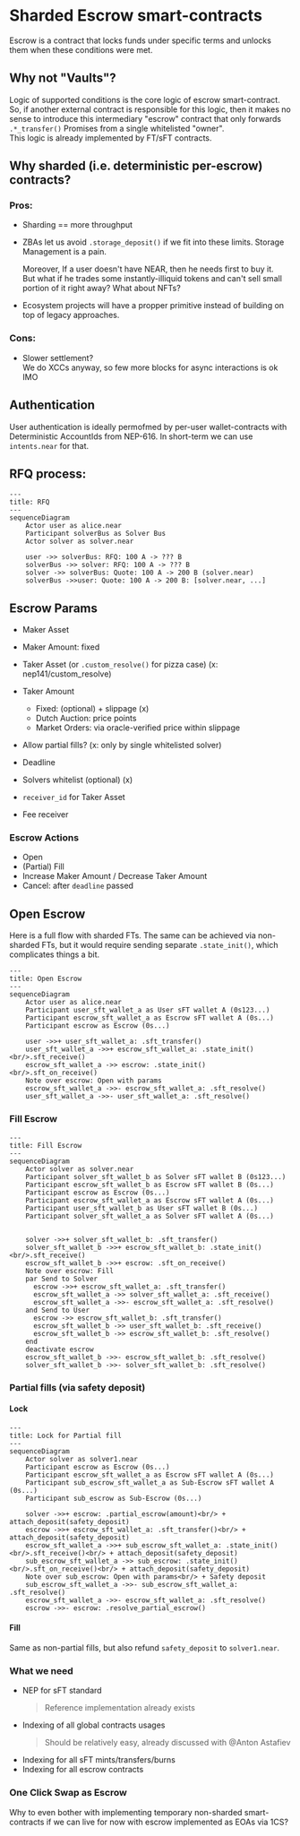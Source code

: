 
# Sharded Escrow smart-contracts

Escrow is a contract that locks funds under specific terms and unlocks them when these conditions were met.

## Why not "Vaults"?

Logic of supported conditions is the core logic of escrow smart-contract. So, if another external contract is responsible for this logic, then it makes no sense to introduce this intermediary "escrow" contract that only forwards `.*_transfer()` Promises from a single whitelisted "owner".  
This logic is already implemented by FT/sFT contracts.

## Why sharded (i.e. deterministic per-escrow) contracts?

### Pros:

* Sharding == more throughput

* ZBAs let us avoid `.storage_deposit()` if we fit into these limits.
  Storage Management is a pain.

  Moreover, If a user doesn't have NEAR, then he needs first to buy it.  
  But what if he trades some instantly-illiquid tokens and can't sell small portion of it right away? What about NFTs?

* Ecosystem projects will have a propper primitive instead of building on top of legacy approaches.

### Cons:
* Slower settlement?  
  We do XCCs anyway, so few more blocks for async interactions is ok IMO

## Authentication

User authentication is ideally permofmed by per-user wallet-contracts with Deterministic AccountIds from NEP-616.
In short-term we can use `intents.near` for that.

## RFQ process:

```mermaid
---
title: RFQ
---
sequenceDiagram
    Actor user as alice.near
    Participant solverBus as Solver Bus
    Actor solver as solver.near

    user ->> solverBus: RFQ: 100 A -> ??? B
    solverBus ->> solver: RFQ: 100 A -> ??? B
    solver ->> solverBus: Quote: 100 A -> 200 B (solver.near)
    solverBus ->>user: Quote: 100 A -> 200 B: [solver.near, ...]
```

## Escrow Params

* Maker Asset
* Maker Amount: fixed

* Taker Asset (or `.custom_resolve()` for pizza case) (x: nep141/custom_resolve)
* Taker Amount
  * Fixed: (optional) + slippage (x)
  * Dutch Auction: price points
  * Market Orders: via oracle-verified price within slippage
* Allow partial fills? (x: only by single whitelisted solver)
* Deadline
* Solvers whitelist (optional)  (x)
* `receiver_id` for Taker Asset
* Fee receiver

### Escrow Actions

* Open
* (Partial) Fill
* Increase Maker Amount / Decrease Taker Amount
* Cancel: after `deadline` passed 


## Open Escrow

Here is a full flow with sharded FTs.
The same can be achieved via non-sharded FTs, but it would require sending separate `.state_init()`, which complicates things a bit.

```mermaid
---
title: Open Escrow
---
sequenceDiagram
    Actor user as alice.near
    Participant user_sft_wallet_a as User sFT wallet A (0s123...)
    Participant escrow_sft_wallet_a as Escrow sFT wallet A (0s...)
    Participant escrow as Escrow (0s...)

    user ->>+ user_sft_wallet_a: .sft_transfer()
    user_sft_wallet_a ->>+ escrow_sft_wallet_a: .state_init()<br/>.sft_receive()
    escrow_sft_wallet_a ->> escrow: .state_init()<br/>.sft_on_receive()
    Note over escrow: Open with params
    escrow_sft_wallet_a ->>- escrow_sft_wallet_a: .sft_resolve()
    user_sft_wallet_a ->>- user_sft_wallet_a: .sft_resolve()
```

### Fill Escrow

```mermaid
---
title: Fill Escrow
---
sequenceDiagram
    Actor solver as solver.near
    Participant solver_sft_wallet_b as Solver sFT wallet B (0s123...)
    Participant escrow_sft_wallet_b as Escrow sFT wallet B (0s...)
    Participant escrow as Escrow (0s...)
    Participant escrow_sft_wallet_a as Escrow sFT wallet A (0s...)
    Participant user_sft_wallet_b as User sFT wallet B (0s...)
    Participant solver_sft_wallet_a as Solver sFT wallet A (0s...)


    solver ->>+ solver_sft_wallet_b: .sft_transfer()
    solver_sft_wallet_b ->>+ escrow_sft_wallet_b: .state_init()<br/>.sft_receive()
    escrow_sft_wallet_b ->>+ escrow: .sft_on_receive()
    Note over escrow: Fill
    par Send to Solver
      escrow ->>+ escrow_sft_wallet_a: .sft_transfer()
      escrow_sft_wallet_a ->> solver_sft_wallet_a: .sft_receive()
      escrow_sft_wallet_a ->>- escrow_sft_wallet_a: .sft_resolve()
    and Send to User
      escrow ->> escrow_sft_wallet_b: .sft_transfer()
      escrow_sft_wallet_b ->> user_sft_wallet_b: .sft_receive()
      escrow_sft_wallet_b ->> escrow_sft_wallet_b: .sft_resolve()
    end
    deactivate escrow
    escrow_sft_wallet_b ->>- escrow_sft_wallet_b: .sft_resolve()
    solver_sft_wallet_b ->>- solver_sft_wallet_b: .sft_resolve()
```

### Partial fills (via safety deposit)

#### Lock

```mermaid
---
title: Lock for Partial fill
---
sequenceDiagram
    Actor solver as solver1.near
    Participant escrow as Escrow (0s...)
    Participant escrow_sft_wallet_a as Escrow sFT wallet A (0s...)
    Participant sub_escrow_sft_wallet_a as Sub-Escrow sFT wallet A (0s...)
    Participant sub_escrow as Sub-Escrow (0s...)

    solver ->>+ escrow: .partial_escrow(amount)<br/> + attach_deposit(safety_deposit)
    escrow ->>+ escrow_sft_wallet_a: .sft_transfer()<br/> + attach_deposit(safety_deposit)
    escrow_sft_wallet_a ->>+ sub_escrow_sft_wallet_a: .state_init()<br/>.sft_receive()<br/> + attach_deposit(safety_deposit)
    sub_escrow_sft_wallet_a ->> sub_escrow: .state_init()<br/>.sft_on_receive()<br/> + attach_deposit(safety_deposit)
    Note over sub_escrow: Open with params<br/> + Safety deposit
    sub_escrow_sft_wallet_a ->>- sub_escrow_sft_wallet_a: .sft_resolve()
    escrow_sft_wallet_a ->>- escrow_sft_wallet_a: .sft_resolve()
    escrow ->>- escrow: .resolve_partial_escrow()
```

#### Fill

Same as non-partial fills, but also refund `safety_deposit` to `solver1.near`.

### What we need
* NEP for sFT standard
  > Reference implementation already exists
* Indexing of all global contracts usages
  > Should be relatively easy, already discussed with @Anton Astafiev
* Indexing for all sFT mints/transfers/burns
* Indexing for all escrow contracts


### One Click Swap as Escrow

Why to even bother with implementing temporary non-sharded smart-contracts if we can live for now with escrow implemented as EOAs via 1CS?